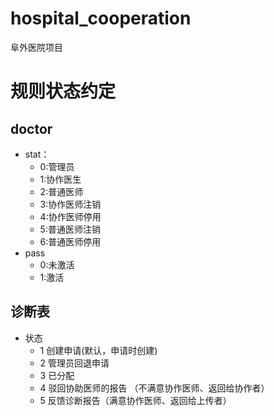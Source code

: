 # hospital_cooperation
阜外医院项目


# 规则状态约定
## doctor
- stat： 
  - 0:管理员
  - 1:协作医生
  - 2:普通医师
  - 3:协作医师注销
  - 4:协作医师停用
  - 5:普通医师注销
  - 6:普通医师停用
- pass
  - 0:未激活
  - 1:激活 
  
## 诊断表
* 状态
    * 1 创建申请(默认，申请时创建)
    * 2 管理员回退申请
    * 3 已分配
    * 4 驳回协助医师的报告 （不满意协作医师、返回给协作者）
    * 5 反馈诊断报告（满意协作医师、返回给上传者）


 
